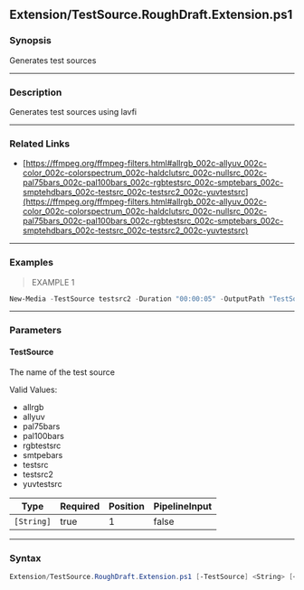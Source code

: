 Extension/TestSource.RoughDraft.Extension.ps1
---------------------------------------------




### Synopsis
Generates test sources



---


### Description

Generates test sources using lavfi



---


### Related Links
* [https://ffmpeg.org/ffmpeg-filters.html#allrgb_002c-allyuv_002c-color_002c-colorspectrum_002c-haldclutsrc_002c-nullsrc_002c-pal75bars_002c-pal100bars_002c-rgbtestsrc_002c-smptebars_002c-smptehdbars_002c-testsrc_002c-testsrc2_002c-yuvtestsrc](https://ffmpeg.org/ffmpeg-filters.html#allrgb_002c-allyuv_002c-color_002c-colorspectrum_002c-haldclutsrc_002c-nullsrc_002c-pal75bars_002c-pal100bars_002c-rgbtestsrc_002c-smptebars_002c-smptehdbars_002c-testsrc_002c-testsrc2_002c-yuvtestsrc)





---


### Examples
> EXAMPLE 1

```PowerShell
New-Media -TestSource testsrc2 -Duration "00:00:05" -OutputPath "TestSource.gif"
```


---


### Parameters
#### **TestSource**

The name of the test source



Valid Values:

* allrgb
* allyuv
* pal75bars
* pal100bars
* rgbtestsrc
* smtpebars
* testsrc
* testsrc2
* yuvtestsrc






|Type      |Required|Position|PipelineInput|
|----------|--------|--------|-------------|
|`[String]`|true    |1       |false        |





---


### Syntax
```PowerShell
Extension/TestSource.RoughDraft.Extension.ps1 [-TestSource] <String> [<CommonParameters>]
```
